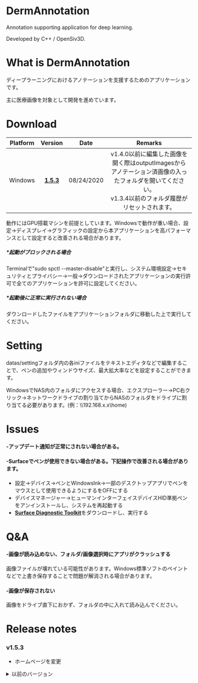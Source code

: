 # DermAnnotation
Annotation supporting application for deep learning.

Developed by C++ / OpenSiv3D.

# What is DermAnnotation
ディープラーニングにおけるアノテーションを支援するためのアプリケーションです。

主に医療画像を対象として開発を進めています。

# Download

| Platform        | Version        | Date       |Remarks         |
|:---------------:|:---------------:|:-------------:|:-------------:|
| Windows         | [**1.5.3**](https://github.com/KondoA9/DermAnnotation/raw/master/DermAnnotation_Setup.msi) |08/24/2020 |v1.4.0以前に編集した画像を開く際はoutputImagesからアノテーション済画像の入ったフォルダを開いてください。<br>v1.3.4以前のフォルダ履歴がリセットされます。|

動作にはGPU搭載マシンを前提としています。Windowsで動作が重い場合、設定->ディスプレイ->グラフィックの設定から本アプリケーションを高パフォーマンスとして設定すると改善される場合があります。

##### *起動がブロックされる場合

Terminalで"sudo spctl --master-disable"と実行し、システム環境設定->セキュリティとプライバシー->一般->ダウンロードされたアプリケーションの実行許可で全てのアプリケーションを許可に設定してください。

##### *起動後に正常に実行されない場合

ダウンロードしたファイルをアプリケーションフォルダに移動した上で実行してください。

# Setting
datas/settingフォルダ内の各iniファイルをテキストエディタなどで編集することで、ペンの追加やウィンドウサイズ、最大拡大率などを設定することができます。

WindowsでNAS内のフォルダにアクセスする場合、エクスプローラー->PC右クリック->ネットワークドライブの割り当てからNASのフォルダをドライブに割り当てる必要があります。(例：\\\192.168.x.x\home)

# Issues

#### -アップデート通知が正常にされない場合がある。

#### -Surfaceでペンが使用できない場合がある。下記操作で改善される場合があります。
- 設定->デバイス->ペンとWindowsInk->一部のデスクトップアプリでペンをマウスとして使用できるようにするをOFFにする
- デバイスマネージャー->ヒューマンインターフェイスデバイスHID準拠ペンをアンインストールし、システムを再起動する
- [**Surface Diagnostic Toolkit**](https://www.microsoft.com/ja-jp/p/surface-diagnostic-toolkit/9nf1mr6c60zf?rtc=1&activetab=pivot:overviewtab)をダウンロードし、実行する

# Q&A
#### -画像が読み込めない、フォルダ/画像選択時にアプリがクラッシュする
画像ファイルが壊れている可能性があります。Windows標準ソフトのペイントなどで上書き保存することで問題が解消される場合があります。

#### -画像が保存されない
画像をドライブ直下におかず、フォルダの中に入れて読み込んでください。

# Release notes

### v1.5.3
* ホームページを変更

<details>
  <summary>
    以前のバージョン
  </summary>

  ### v1.5.2
  * 編集可能なTIFF画像の種類を拡大

  ### v1.5.1
  * 自由選択による塗りつぶしについて、選択完了時に自動で塗りつぶしを行うように変更
  * 透明度を一括で変更する機能を追加
  * 最近開いたフォルダの表示数制限を撤廃
  * その他不具合等の修正

  ### v1.5.0
  * ユーザーインターフェースの改善
  * 一部の処理を軽量化

  ### v1.4.2
  * 戻る/進む機能の修正が完了したため再実装しました。

  ### v1.4.1
  * ローカルで作成したものでないアノテーション済みTIFF画像が開けない場合がある問題を修正

  ### v1.4.0
  * 匿名化機能を削除
  * ローカルで作成したものでないアノテーション済みの画像を開けるように変更
  * 画像/フォルダ変更時に透明度などのパラメータをリセットするように変更

  ### v1.3.14
  * 戻る/進むを実行した場合にクラッシュする不具合が確認されたため、<br>
  データ紛失対策として修正完了まで戻る/進むを実行できないように変更しました。<br>
  ご迷惑をおかけします。

  ### v1.3.13
  * 輝度変更時にアプリケーションが強制終了する場合がある問題を修正
  * 環境によってUIが正常に表示されない場合がある問題を修正

  ### v1.3.12
  * 領域塗りつぶしが正常に行われない場合がある問題を修正

  ### v1.3.11
  * フォルダ内にリソースフォークが入っている際にクラッシュする問題を修正
  * 画像をドット表示するように変更
  * 画像編集中の負荷を低減

  ### v1.3.10
  * ペン使用時の安定性の向上
  * ペンが本来のレイヤに書けない場合がある問題を修正
  * オートセーブが不必要に行われ、本来保存されるべきでないファイルが保存されてしまう問題を修正

  ### v1.3.9
  * Windowsに設定されている拡大率に依存しないように変更(これにより拡大率によらず常に最高画質を維持できるようになります)

  ### v1.3.7-v1.3.8
  * UIを刷新し、ユーザビリティを向上しました

  ### v1.3.6
  * 一辺16384pxまでの画像に対応
  * Redo,Undoが正常に行われない不具合を修正

  ### v1.3.5
  * フォルダ履歴を削除する機能を追加
  * ファイルの暗号化を実装
  * 細かな不具合修正

  ### v1.3.4
  * ファイルの匿名化の安全性を向上

  ### v1.3.3
  * 初回起動時にクラッシュする問題を修正

  ### v1.3.2
  * インストール形式に変更
  * メモリ使用量を削減
  * 細かな機能改善と不具合修正

  ### v1.3.1
  * 正常に保存されない場合がある不具合を修正

  ### v1.3.0
  * 元画像とレイヤをまとめてTIFF形式で保存するように変更
  * 以前のアノテーション済み画像は使用できなくなります

  ### v1.2.1
  * 名称をDermAnnotationに変更
  * 読み込みを高速化
  * ディレクトリ移動ボタン使用時も開いたディレクトリを履歴に保存するように変更

  ### v1.2.0
  * 色ごとにレイヤを分割するように変更
  * これに伴い、annotetedフォルダ内の画像の保存名が変更されました
  * 以前のアノテーション済み画像は使用できなくなります

  ### v1.1.5
  * ディレクトリを前後に移動可能に変更
  * 現在操作中のディレクトリ名をタイトルバーに表示するように変更

  ### v1.1.4
  * ディレクトリの移動が正常に行われていなかった不具合を修正
  * ディレクトリの移動時に保存がされない不具合を修正

  ### v1.1.3
  * 起動の高速化
  * ファイル移動をより快適に行うためのボタンを追加
  * 画像の読み込み、保存の高速化
  * NAS内のフォルダを参照可能に
</details>
